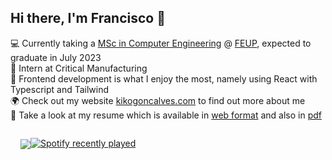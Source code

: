 ## Hi there, I'm Francisco 👋


<main class="container">

💻 Currently taking a [MSc in Computer Engineering](https://sigarra.up.pt/feup/en/CUR_GERAL.CUR_PLANOS_ESTUDOS_VIEW?pv_plano_id=31204&pv_ano_lectivo=2021) @ [FEUP](https://fe.up.pt), expected to graduate in July 2023\
💼 Intern at Critical Manufacturing\
🌱 Frontend development is what I enjoy the most, namely using React with Typescript and Tailwind\
🌍 Check out my website [kikogoncalves.com](https://kikogoncalves.com) to find out more about me\
📄 Take a look at my resume which is available in [web format](https://kikogoncalves.com/cv) and also in [pdf](https://kikogoncalves.com/cv.pdf)

  <article class="hero" style="display: flex">

  <a href="https://github.com/kiko-g">
    <img align="center" style="margin-left: 1rem; margin-top: 1rem" src="https://github-readme-stats.vercel.app/api?username=kiko-g&show_icons=true&hide_border=true&count_private=true&include_all_commits=true&bg_color=30,D1FAE5,BFDBFE,DDD6FE&title_color=475569&text_color=475569&icon_color=475569" />
  </a>
  
  [![Spotify recently played](https://spotify-recently-played-readme.vercel.app/api?user=jeffreyca16)](https://open.spotify.com/user/jeffreyca16)

  </article>
</main>
